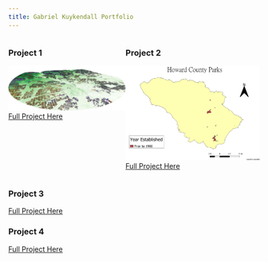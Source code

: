 ```yaml
---
title: Gabriel Kuykendall Portfolio
---
```

<div style="display:table-row; width:100%; table-layout: fixed">
<div style="display: table-cell; width:320px; margin-right:1px" markdown="1">
  
### Project 1
![alt text](https://github.com/gkuykendall96/gkuykendall96.github.io/blob/master/try2.jpg)
 [Full Project Here](https://github.com/gkuykendall96/gkuykendall96.github.io/blob/master/project1/project1.md)

</div>

<div style="display: table-cell; width:370px" markdown="1">

### Project 2
![alt text](https://raw.githubusercontent.com/gkuykendall96/gkuykendall96.github.io/master/gifall.gif)
 [Full Project Here](https://github.com/gkuykendall96/gkuykendall96.github.io/blob/master/project2/kuykendall_project2.md)

</div>
</div>

### Project 3
[Full Project Here]()
### Project 4
[Full Project Here]()
